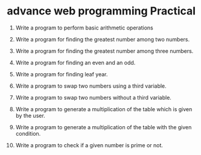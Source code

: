 # advance web programming Practical 


1. Write a program to perform basic arithmetic operations

2. Write a program for finding the greatest number among two numbers.

3. Write a program for finding the greatest number among three numbers.

4. Write a program for finding an even and an odd.

5. Write a program for finding leaf year.

6. Write a program to swap two numbers using a third variable.

7. Write a program to swap two numbers without a third variable.

8. Write a program to generate a multiplication of the table which is given by the user.

9. Write a program to generate a multiplication of the table with the given condition.

10.	Write a program to check if a given number is prime or not.

